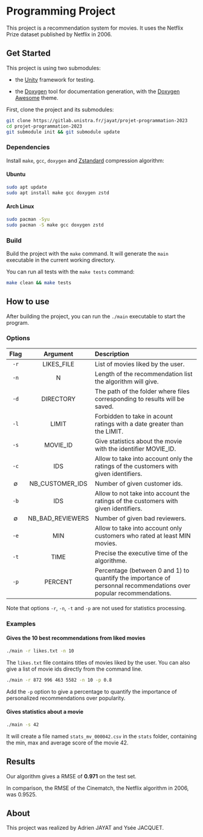 # Programming Project

This project is a recommendation system for movies. It uses the Netflix Prize dataset published by Netflix in 2006.

## Get Started

This project is using two submodules:

- the [Unity](https://www.throwtheswitch.org/unity)
framework for testing.

- the [Doxygen](https://www.doxygen.nl/download.html) tool for documentation generation, with the [Doxygen Awesome](https://jothepro.github.io/doxygen-awesome-css/) theme.

First, clone the project and its submodules:

```sh
git clone https://gitlab.unistra.fr/jayat/projet-programmation-2023
cd projet-programmation-2023
git submodule init && git submodule update
```

### Dependencies

Install `make`, `gcc`, `doxygen` and [Zstandard](https://github.com/facebook/zstd) compression algorithm:

#### Ubuntu

```sh
sudo apt update
sudo apt install make gcc doxygen zstd
```

#### Arch Linux

```sh
sudo pacman -Syu
sudo pacman -S make gcc doxygen zstd
```

### Build

Build the project with the `make` command. It will generate the `main` executable in the current working directory.

You can run all tests with the `make tests` command:

```sh
make clean && make tests
```

## How to use

After building the project, you can run the `./main` executable to start the program.

### Options

| Flag |     Argument     | Description                       |
| :--: | :--------------: | :-------------------------------- |
| `-r` |    LIKES_FILE    | List of movies liked by the user. |
| `-n` |        N         | Length of the recommendation list the algorithm will give. |
| `-d` |    DIRECTORY     | The path of the folder where files corresponding to results will be saved. |
| `-l` |      LIMIT       | Forbidden to take in acount ratings with a date greater than the LIMIT. |
| `-s` |    MOVIE_ID      | Give statistics about the movie with the identifier MOVIE_ID. |
| `-c` |      IDS         | Allow to take into account only the ratings of the customers with given identifiers. |
|  ∅  |  NB_CUSTOMER_IDS | Number of given customer ids. |
| `-b` |       IDS        | Allow to not take into account the ratings of the customers with given identifiers. |
|  ∅  | NB_BAD_REVIEWERS | Number of given bad reviewers. |
| `-e` |       MIN        | Allow to take into account only customers who rated at least MIN movies. |
| `-t` |       TIME       | Precise the executive time of the algorithme. |
| `-p` |     PERCENT      | Percentage (between 0 and 1) to quantify the importance of personnal recommendations over popular recommendations. |

Note that options `-r`, `-n`, `-t` and `-p` are not used for statistics processing.

### Examples

#### Gives the 10 best recommendations from liked movies

```sh
./main -r likes.txt -n 10
```

The `likes.txt` file contains titles of movies liked by the user.
You can also give a list of movie ids directly from the command line.

```sh
./main -r 872 996 463 5582 -n 10 -p 0.8
```

Add the `-p` option to give a percentage to quantify the importance of personalized recommendations over popularity.

#### Gives statistics about a movie

```sh
./main -s 42
```

It will create a file named `stats_mv_000042.csv` in the `stats` folder, containing the min, max and average score of the movie 42.

## Results

Our algorithm gives a RMSE of **0.971** on the test set.

In comparison, the RMSE of the Cinematch, the Netflix algorithm in 2006, was 0.9525.

## About

This project was realized by Adrien JAYAT and Ysée JACQUET.
